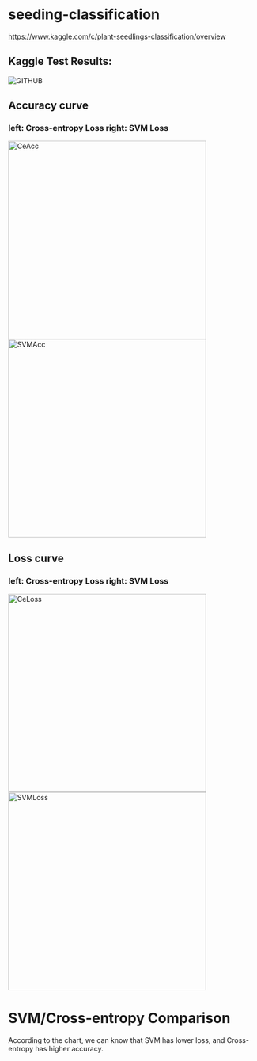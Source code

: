 # seeding-classification

https://www.kaggle.com/c/plant-seedlings-classification/overview

## Kaggle Test Results:
![GITHUB]( https://i.imgur.com/mNkaHIV.png "KaggleResults")

## Accuracy curve 
###     left: Cross-entropy Loss     right: SVM Loss
<p>
    <img src="https://i.imgur.com/hgWTEfc.png" alt="CeAcc" width="400">
    <img src="https://i.imgur.com/pmDCZO1.png" alt="SVMAcc" width="400" >
</p>

## Loss curve
###     left: Cross-entropy Loss     right: SVM Loss
<p>
    <img src="https://i.imgur.com/PTQMewT.png" alt="CeLoss" width="400">
    <img src="https://i.imgur.com/6rbEA5l.png" alt="SVMLoss" width="400" >
</p>

# SVM/Cross-entropy Comparison
  According to the chart, we can know that SVM has lower loss, and Cross-entropy has higher accuracy.

